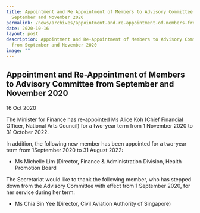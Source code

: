 ```yaml
---
title: Appointment and Re Appointment of Members to Advisory Committee from
  September and November 2020
permalink: /news/archives/appointment-and-re-appointment-of-members-from-sept-and-nov-2020/
date: 2020-10-16
layout: post
description: Appointment and Re-Appointment of Members to Advisory Committee
  from September and November 2020
image: ""
---
```

Appointment and Re-Appointment of Members to Advisory Committee from September and November 2020
------------------------------------------------------------------------------------------------

16 Oct 2020

The Minister for Finance has re-appointed Ms Alice Koh (Chief Financial Officer, National Arts Council) for a two-year term from 1 November 2020 to 31 October 2022.   
  
In addition, the following new member has been appointed for a two-year term from 1September 2020 to 31 August 2022:

*   Ms Michelle Lim (Director, Finance & Administration Division, Health Promotion Board

  
The Secretariat would like to thank the following member, who has stepped down from the Advisory Committee with effect from 1 September 2020, for her service during her term: 

*   Ms Chia Sin Yee (Director, Civil Aviation Authority of Singapore)